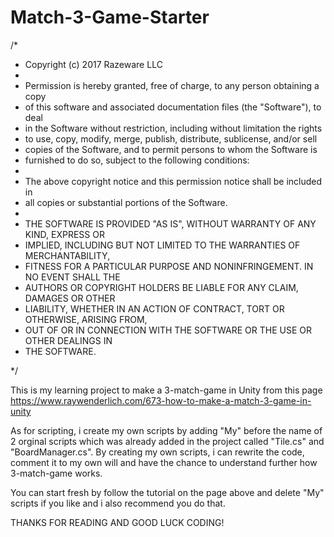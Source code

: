 # Match-3-Game-Starter
/*
 * Copyright (c) 2017 Razeware LLC
 * 
 * Permission is hereby granted, free of charge, to any person obtaining a copy
 * of this software and associated documentation files (the "Software"), to deal
 * in the Software without restriction, including without limitation the rights
 * to use, copy, modify, merge, publish, distribute, sublicense, and/or sell
 * copies of the Software, and to permit persons to whom the Software is
 * furnished to do so, subject to the following conditions:
 * 
 * The above copyright notice and this permission notice shall be included in
 * all copies or substantial portions of the Software.
 * 
 * THE SOFTWARE IS PROVIDED "AS IS", WITHOUT WARRANTY OF ANY KIND, EXPRESS OR
 * IMPLIED, INCLUDING BUT NOT LIMITED TO THE WARRANTIES OF MERCHANTABILITY,
 * FITNESS FOR A PARTICULAR PURPOSE AND NONINFRINGEMENT. IN NO EVENT SHALL THE
 * AUTHORS OR COPYRIGHT HOLDERS BE LIABLE FOR ANY CLAIM, DAMAGES OR OTHER
 * LIABILITY, WHETHER IN AN ACTION OF CONTRACT, TORT OR OTHERWISE, ARISING FROM,
 * OUT OF OR IN CONNECTION WITH THE SOFTWARE OR THE USE OR OTHER DEALINGS IN
 * THE SOFTWARE.
 
 */
 
This is my learning project to make a 3-match-game in Unity from this page https://www.raywenderlich.com/673-how-to-make-a-match-3-game-in-unity 

As for scripting, i create my own scripts by adding "My" before the name of 2 orginal scripts which was already added in the project called "Tile.cs" and "BoardManager.cs". 
By creating my own scripts, i can rewrite the code, comment it to my own will and have the chance to understand further how 3-match-game works. 

 You can start fresh by follow the tutorial on the page above and delete "My" scripts if you like and i also recommend you do that. 
 
 THANKS FOR READING AND GOOD LUCK CODING!
